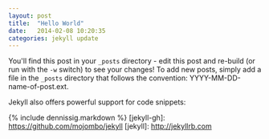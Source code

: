 ```yaml
---
layout: post
title:  "Hello World"
date:   2014-02-08 10:20:35
categories: jekyll update
---
```


You'll find this post in your `_posts` directory - edit this post and re-build (or run with the `-w` switch) to see your changes!
To add new posts, simply add a file in the `_posts` directory that follows the convention: YYYY-MM-DD-name-of-post.ext.

Jekyll also offers powerful support for code snippets:


{% include dennissig.markdown %}
[jekyll-gh]: https://github.com/mojombo/jekyll
[jekyll]:    http://jekyllrb.com
